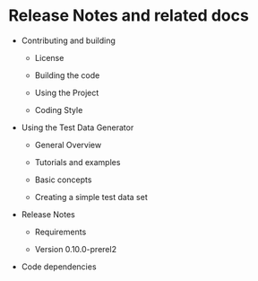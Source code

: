 # Release Notes and related docs


* Contributing and building


    * License


    * Building the code


    * Using the Project


    * Coding Style


* Using the Test Data Generator


    * General Overview


    * Tutorials and examples


    * Basic concepts


    * Creating a simple test data set


* Release Notes


    * Requirements


    * Version 0.10.0-prerel2


* Code dependencies
